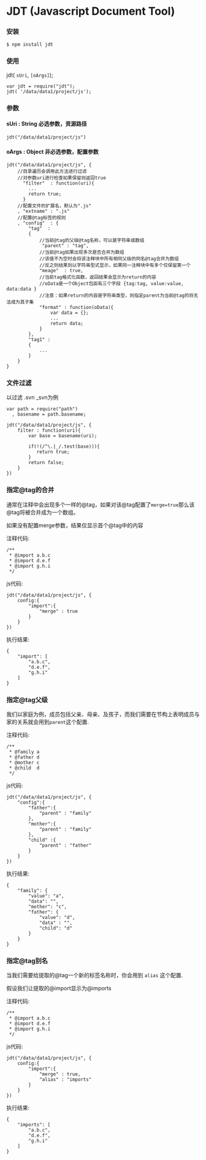 JDT (Javascript Document Tool)
==============================


### 安装

    $ npm install jdt

### 使用
jdt( `` sUri ``, `` [oArgs] ``);

    var jdt = require("jdt");
    jdt( '/data/data1/project/js');

### 参数

#### sUri : String   必选参数，资源路径

    jdt("/data/data1/project/js")

#### oArgs : Object  非必选参数，配置参数

    jdt("/data/data1/project/js", {
    	//目录遍历会调用此方法进行过滤
    	//对参数uri进行检查如果保留则返回true
    	  "filter"  : function(uri){
    	  	...
    	  	return true;
    	  }
    	//配置文件的扩展名，默认为".js"
    	, "extname" : ".js"
    	//配置@tag标签的规则
    	, "config"  : {
    		"tag"  : 
    		{
    			//当前@tag的父级@tag名称，可以是字符串或数组
    			 "parent" : "tag",
    			//当前@tag如果出现多次是否合并为数组
    			//该值不为空时会将该注释块中所有相同父级的同名@tag合并为数组
    			//反之则结果则以字符串型式显示，如果同一注释块中有多个仅保留第一个
    			"meage"  : true,
    			//当前tag格式化函数，返回结果会显示为return的内容
    			//oData是一个Object包函有三个字段 {tag:tag, value:value, data:data }
    			//注意：如果return的内容是字符串类型，则指定parent为当前@tag的将无法成为其子集
    			"format" : function(oData){
    				var data = {};
    				...
    				return data;
    			}
    		},
    		"tag1" : 
    		{
    			...
    		}
    	}
    }

### 文件过滤

以过滤 .svn _svn为例

    var path = require("path")
      , basename = path.basename;
    
    jdt("/data/data1/project/js", {
    	filter : function(uri){
    	    var base = basename(uri);
    	    
    	    if(!(/^\.|_/.test(base))){
    	       return true;
    	    }
    	    return false;
    	}
    })

### 指定@tag的合并

通常在注释中会出现多个一样的@tag，如果对该@tag配置了`` merge=true ``那么该@tag将被合并成为一个数组。

如果没有配置merge参数，结果仅显示首个@tag中的内容

注释代码:

    /**
     * @import a.b.c
     * @import d.e.f
     * @import g.h.i
     */

js代码:

    jdt("/data/data1/project/js", {
    	config:{
    		"import":{
    			"merge" : true
    		}
    	}
    })

执行结果:

    {
    	"import": [
    		"a.b.c",
    		"d.e.f",
    		"g.h.i"
    	]
    }

### 指定@tag父级

我们以家庭为例，成员包括父亲、母亲、及孩子，而我们需要在节构上表明成员与家的关系就会用到`` parent ``这个配置.

注释代码:

    /**
     * @family a
     * @father d
     * @mother c
     * @child  d
     */

js代码:

    jdt("/data/data1/project/js", {
    	"config":{
    		"father":{
    			"parent" : "family"
    		},
    		"mother":{
    			"parent" : "family"
    		},
    		"child" :{
    			"parent" : "father"
    		}
    	}
    })

执行结果:

    {
    	"family": {
    		"value": "a",
    		"data": "",
    		"mother": "c",
    		"father": {
    			"value": "d",
    			"data" : "",
    			"child": "d"
    		}
    	}
    }


### 指定@tag别名

当我们需要给提取的@tag一个新的标签名称时，你会用到 `` alias `` 这个配置.

假设我们让提取的@import显示为@imports

注释代码:

    /**
     * @import a.b.c
     * @import d.e.f
     * @import g.h.i
     */

js代码:

    jdt("/data/data1/project/js", {
    	config:{
    		"import":{
    			"merge" : true,
    			"alias" : "imports"
    		}
    	}
    })

执行结果:

    {
    	"imports": [
    		"a.b.c",
    		"d.e.f",
    		"g.h.i"
    	]
    }

